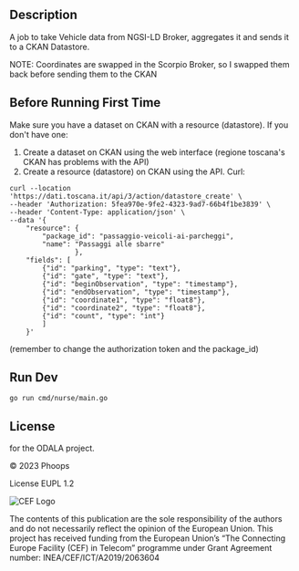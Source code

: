 ## Description
A job to take Vehicle data from NGSI-LD Broker, aggregates it and sends it to a CKAN Datastore.

NOTE: Coordinates are swapped in the Scorpio Broker, so I swapped them back before sending them to the CKAN


## Before Running First Time

Make sure you have a dataset on CKAN with a resource (datastore). If you don't have one:

1. Create a dataset on CKAN using the web interface (regione toscana's CKAN has problems with the API)
2. Create a resource (datastore) on CKAN using the API. Curl:

```
curl --location 'https://dati.toscana.it/api/3/action/datastore_create' \
--header 'Authorization: 5fea970e-9fe2-4323-9ad7-66b4f1be3839' \
--header 'Content-Type: application/json' \
--data '{ 
    "resource": {
        "package_id": "passaggio-veicoli-ai-parcheggi",
        "name": "Passaggi alle sbarre"
                }, 
    "fields": [
        {"id": "parking", "type": "text"}, 
        {"id": "gate", "type": "text"},
        {"id": "beginObservation", "type": "timestamp"},
        {"id": "endObservation", "type": "timestamp"},
        {"id": "coordinate1", "type": "float8"},
        {"id": "coordinate2", "type": "float8"},
        {"id": "count", "type": "int"}
        ]
    }'
```
(remember to change the authorization token and the package_id)

## Run Dev
`go run cmd/nurse/main.go`

## License

for the ODALA project.

© 2023 Phoops

License EUPL 1.2

![CEF Logo](https://ec.europa.eu/inea/sites/default/files/ceflogos/en_horizontal_cef_logo_2.png)

The contents of this publication are the sole responsibility of the authors and do not necessarily reflect the opinion of the European Union.
This project has received funding from the European Union’s “The Connecting Europe Facility (CEF) in Telecom” programme under Grant Agreement number: INEA/CEF/ICT/A2019/2063604
